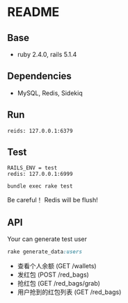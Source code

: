 # README

## Base

* ruby 2.4.0, rails 5.1.4

## Dependencies

* MySQL, Redis, Sidekiq

## Run

```
reids: 127.0.0.1:6379
```

## Test

```
RAILS_ENV = test 
redis: 127.0.0.1:6999

bundle exec rake test
```
Be careful！ Redis will be flush!

## API

Your can generate test user

```ruby
rake generate_data:users
```

* 查看个人余额 (GET /wallets)
* 发红包 (POST /red_bags)
* 抢红包 (GET /red_bags/grab)
* 用户抢到的红包列表 (GET /red_bags)
